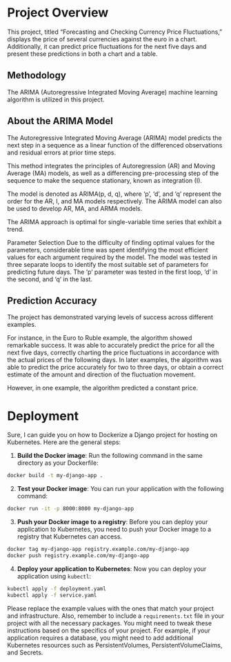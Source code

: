 # Project Overview
This project, titled “Forecasting and Checking Currency Price Fluctuations,” displays the price of several currencies against the euro in a chart. Additionally, it can predict price fluctuations for the next five days and present these predictions in both a chart and a table.

## Methodology
The ARIMA (Autoregressive Integrated Moving Average) machine learning algorithm is utilized in this project.

## About the ARIMA Model
The Autoregressive Integrated Moving Average (ARIMA) model predicts the next step in a sequence as a linear function of the differenced observations and residual errors at prior time steps.

This method integrates the principles of Autoregression (AR) and Moving Average (MA) models, as well as a differencing pre-processing step of the sequence to make the sequence stationary, known as integration (I).

The model is denoted as ARIMA(p, d, q), where ‘p’, ‘d’, and ‘q’ represent the order for the AR, I, and MA models respectively. The ARIMA model can also be used to develop AR, MA, and ARMA models.

The ARIMA approach is optimal for single-variable time series that exhibit a trend.

Parameter Selection
Due to the difficulty of finding optimal values for the parameters, considerable time was spent identifying the most efficient values for each argument required by the model. The model was tested in three separate loops to identify the most suitable set of parameters for predicting future days. The ‘p’ parameter was tested in the first loop, ‘d’ in the second, and ‘q’ in the last.

## Prediction Accuracy
The project has demonstrated varying levels of success across different examples.

For instance, in the Euro to Ruble example, the algorithm showed remarkable success. It was able to accurately predict the price for all the next five days, correctly charting the price fluctuations in accordance with the actual prices of the following days.
In later examples, the algorithm was able to predict the price accurately for two to three days, or obtain a correct estimate of the amount and direction of the fluctuation movement.

However, in one example, the algorithm predicted a constant price.



# Deployment
Sure, I can guide you on how to Dockerize a Django project for hosting on Kubernetes. Here are the general steps:

1. **Build the Docker image**: Run the following command in the same directory as your Dockerfile:

```bash
docker build -t my-django-app .
```

2. **Test your Docker image**: You can run your application with the following command:

```bash
docker run -it -p 8000:8000 my-django-app
```

3. **Push your Docker image to a registry**: Before you can deploy your application to Kubernetes, you need to push your Docker image to a registry that Kubernetes can access.

```bash
docker tag my-django-app registry.example.com/my-django-app
docker push registry.example.com/my-django-app
```

4. **Deploy your application to Kubernetes**: Now you can deploy your application using `kubectl`:

```bash
kubectl apply -f deployment.yaml
kubectl apply -f service.yaml
```

Please replace the example values with the ones that match your project and infrastructure. Also, remember to include a `requirements.txt` file in your project with all the necessary packages. You might need to tweak these instructions based on the specifics of your project. For example, if your application requires a database, you might need to add additional Kubernetes resources such as PersistentVolumes, PersistentVolumeClaims, and Secrets. 
